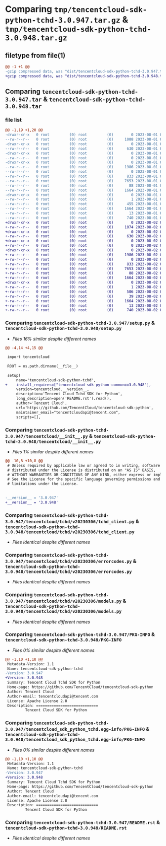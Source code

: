 # Comparing `tmp/tencentcloud-sdk-python-tchd-3.0.947.tar.gz` & `tmp/tencentcloud-sdk-python-tchd-3.0.948.tar.gz`

## filetype from file(1)

```diff
@@ -1 +1 @@
-gzip compressed data, was "dist/tencentcloud-sdk-python-tchd-3.0.947.tar", last modified: Tue Aug  1 00:56:46 2023, max compression
+gzip compressed data, was "dist/tencentcloud-sdk-python-tchd-3.0.948.tar", last modified: Wed Aug  2 00:38:11 2023, max compression
```

## Comparing `tencentcloud-sdk-python-tchd-3.0.947.tar` & `tencentcloud-sdk-python-tchd-3.0.948.tar`

### file list

```diff
@@ -1,19 +1,20 @@
-drwxr-xr-x   0 root         (0) root         (0)        0 2023-08-01 00:56:46.000000 tencentcloud-sdk-python-tchd-3.0.947/
--rw-r--r--   0 root         (0) root         (0)     1008 2023-08-01 00:56:46.000000 tencentcloud-sdk-python-tchd-3.0.947/setup.py
-drwxr-xr-x   0 root         (0) root         (0)        0 2023-08-01 00:56:46.000000 tencentcloud-sdk-python-tchd-3.0.947/tencentcloud/
--rw-r--r--   0 root         (0) root         (0)      630 2023-08-01 00:56:46.000000 tencentcloud-sdk-python-tchd-3.0.947/tencentcloud/__init__.py
-drwxr-xr-x   0 root         (0) root         (0)        0 2023-08-01 00:56:46.000000 tencentcloud-sdk-python-tchd-3.0.947/tencentcloud/tchd/
--rw-r--r--   0 root         (0) root         (0)        0 2023-08-01 00:56:46.000000 tencentcloud-sdk-python-tchd-3.0.947/tencentcloud/tchd/__init__.py
-drwxr-xr-x   0 root         (0) root         (0)        0 2023-08-01 00:56:46.000000 tencentcloud-sdk-python-tchd-3.0.947/tencentcloud/tchd/v20230306/
--rw-r--r--   0 root         (0) root         (0)     1986 2023-08-01 00:56:46.000000 tencentcloud-sdk-python-tchd-3.0.947/tencentcloud/tchd/v20230306/tchd_client.py
--rw-r--r--   0 root         (0) root         (0)        0 2023-08-01 00:56:46.000000 tencentcloud-sdk-python-tchd-3.0.947/tencentcloud/tchd/v20230306/__init__.py
--rw-r--r--   0 root         (0) root         (0)      833 2023-08-01 00:56:46.000000 tencentcloud-sdk-python-tchd-3.0.947/tencentcloud/tchd/v20230306/errorcodes.py
--rw-r--r--   0 root         (0) root         (0)     7653 2023-08-01 00:56:46.000000 tencentcloud-sdk-python-tchd-3.0.947/tencentcloud/tchd/v20230306/models.py
--rw-r--r--   0 root         (0) root         (0)       88 2023-08-01 00:56:46.000000 tencentcloud-sdk-python-tchd-3.0.947/setup.cfg
--rw-r--r--   0 root         (0) root         (0)     1664 2023-08-01 00:56:46.000000 tencentcloud-sdk-python-tchd-3.0.947/PKG-INFO
-drwxr-xr-x   0 root         (0) root         (0)        0 2023-08-01 00:56:46.000000 tencentcloud-sdk-python-tchd-3.0.947/tencentcloud_sdk_python_tchd.egg-info/
--rw-r--r--   0 root         (0) root         (0)        1 2023-08-01 00:56:46.000000 tencentcloud-sdk-python-tchd-3.0.947/tencentcloud_sdk_python_tchd.egg-info/dependency_links.txt
--rw-r--r--   0 root         (0) root         (0)      455 2023-08-01 00:56:46.000000 tencentcloud-sdk-python-tchd-3.0.947/tencentcloud_sdk_python_tchd.egg-info/SOURCES.txt
--rw-r--r--   0 root         (0) root         (0)     1664 2023-08-01 00:56:46.000000 tencentcloud-sdk-python-tchd-3.0.947/tencentcloud_sdk_python_tchd.egg-info/PKG-INFO
--rw-r--r--   0 root         (0) root         (0)       13 2023-08-01 00:56:46.000000 tencentcloud-sdk-python-tchd-3.0.947/tencentcloud_sdk_python_tchd.egg-info/top_level.txt
--rw-r--r--   0 root         (0) root         (0)      740 2023-08-01 00:56:46.000000 tencentcloud-sdk-python-tchd-3.0.947/README.rst
+drwxr-xr-x   0 root         (0) root         (0)        0 2023-08-02 00:38:11.000000 tencentcloud-sdk-python-tchd-3.0.948/
+-rw-r--r--   0 root         (0) root         (0)     1074 2023-08-02 00:38:11.000000 tencentcloud-sdk-python-tchd-3.0.948/setup.py
+drwxr-xr-x   0 root         (0) root         (0)        0 2023-08-02 00:38:11.000000 tencentcloud-sdk-python-tchd-3.0.948/tencentcloud/
+-rw-r--r--   0 root         (0) root         (0)      630 2023-08-02 00:38:11.000000 tencentcloud-sdk-python-tchd-3.0.948/tencentcloud/__init__.py
+drwxr-xr-x   0 root         (0) root         (0)        0 2023-08-02 00:38:11.000000 tencentcloud-sdk-python-tchd-3.0.948/tencentcloud/tchd/
+-rw-r--r--   0 root         (0) root         (0)        0 2023-08-02 00:38:11.000000 tencentcloud-sdk-python-tchd-3.0.948/tencentcloud/tchd/__init__.py
+drwxr-xr-x   0 root         (0) root         (0)        0 2023-08-02 00:38:11.000000 tencentcloud-sdk-python-tchd-3.0.948/tencentcloud/tchd/v20230306/
+-rw-r--r--   0 root         (0) root         (0)     1986 2023-08-02 00:38:11.000000 tencentcloud-sdk-python-tchd-3.0.948/tencentcloud/tchd/v20230306/tchd_client.py
+-rw-r--r--   0 root         (0) root         (0)        0 2023-08-02 00:38:11.000000 tencentcloud-sdk-python-tchd-3.0.948/tencentcloud/tchd/v20230306/__init__.py
+-rw-r--r--   0 root         (0) root         (0)      833 2023-08-02 00:38:11.000000 tencentcloud-sdk-python-tchd-3.0.948/tencentcloud/tchd/v20230306/errorcodes.py
+-rw-r--r--   0 root         (0) root         (0)     7653 2023-08-02 00:38:11.000000 tencentcloud-sdk-python-tchd-3.0.948/tencentcloud/tchd/v20230306/models.py
+-rw-r--r--   0 root         (0) root         (0)       88 2023-08-02 00:38:11.000000 tencentcloud-sdk-python-tchd-3.0.948/setup.cfg
+-rw-r--r--   0 root         (0) root         (0)     1664 2023-08-02 00:38:11.000000 tencentcloud-sdk-python-tchd-3.0.948/PKG-INFO
+drwxr-xr-x   0 root         (0) root         (0)        0 2023-08-02 00:38:11.000000 tencentcloud-sdk-python-tchd-3.0.948/tencentcloud_sdk_python_tchd.egg-info/
+-rw-r--r--   0 root         (0) root         (0)        1 2023-08-02 00:38:11.000000 tencentcloud-sdk-python-tchd-3.0.948/tencentcloud_sdk_python_tchd.egg-info/dependency_links.txt
+-rw-r--r--   0 root         (0) root         (0)      506 2023-08-02 00:38:11.000000 tencentcloud-sdk-python-tchd-3.0.948/tencentcloud_sdk_python_tchd.egg-info/SOURCES.txt
+-rw-r--r--   0 root         (0) root         (0)       39 2023-08-02 00:38:11.000000 tencentcloud-sdk-python-tchd-3.0.948/tencentcloud_sdk_python_tchd.egg-info/requires.txt
+-rw-r--r--   0 root         (0) root         (0)     1664 2023-08-02 00:38:11.000000 tencentcloud-sdk-python-tchd-3.0.948/tencentcloud_sdk_python_tchd.egg-info/PKG-INFO
+-rw-r--r--   0 root         (0) root         (0)       13 2023-08-02 00:38:11.000000 tencentcloud-sdk-python-tchd-3.0.948/tencentcloud_sdk_python_tchd.egg-info/top_level.txt
+-rw-r--r--   0 root         (0) root         (0)      740 2023-08-02 00:38:11.000000 tencentcloud-sdk-python-tchd-3.0.948/README.rst
```

### Comparing `tencentcloud-sdk-python-tchd-3.0.947/setup.py` & `tencentcloud-sdk-python-tchd-3.0.948/setup.py`

 * *Files 16% similar despite different names*

```diff
@@ -4,14 +4,15 @@
 
 import tencentcloud
 
 ROOT = os.path.dirname(__file__)
 
 setup(
     name='tencentcloud-sdk-python-tchd',
+    install_requires=["tencentcloud-sdk-python-common==3.0.948"],
     version=tencentcloud.__version__,
     description='Tencent Cloud Tchd SDK for Python',
     long_description=open('README.rst').read(),
     author='Tencent Cloud',
     url='https://github.com/TencentCloud/tencentcloud-sdk-python',
     maintainer_email="tencentcloudapi@tencent.com",
     scripts=[],
```

### Comparing `tencentcloud-sdk-python-tchd-3.0.947/tencentcloud/__init__.py` & `tencentcloud-sdk-python-tchd-3.0.948/tencentcloud/__init__.py`

 * *Files 1% similar despite different names*

```diff
@@ -10,8 +10,8 @@
 # Unless required by applicable law or agreed to in writing, software
 # distributed under the License is distributed on an "AS IS" BASIS,
 # WITHOUT WARRANTIES OR CONDITIONS OF ANY KIND, either express or implied.
 # See the License for the specific language governing permissions and
 # limitations under the License.
 
 
-__version__ = '3.0.947'
+__version__ = '3.0.948'
```

### Comparing `tencentcloud-sdk-python-tchd-3.0.947/tencentcloud/tchd/v20230306/tchd_client.py` & `tencentcloud-sdk-python-tchd-3.0.948/tencentcloud/tchd/v20230306/tchd_client.py`

 * *Files identical despite different names*

### Comparing `tencentcloud-sdk-python-tchd-3.0.947/tencentcloud/tchd/v20230306/errorcodes.py` & `tencentcloud-sdk-python-tchd-3.0.948/tencentcloud/tchd/v20230306/errorcodes.py`

 * *Files identical despite different names*

### Comparing `tencentcloud-sdk-python-tchd-3.0.947/tencentcloud/tchd/v20230306/models.py` & `tencentcloud-sdk-python-tchd-3.0.948/tencentcloud/tchd/v20230306/models.py`

 * *Files identical despite different names*

### Comparing `tencentcloud-sdk-python-tchd-3.0.947/PKG-INFO` & `tencentcloud-sdk-python-tchd-3.0.948/PKG-INFO`

 * *Files 0% similar despite different names*

```diff
@@ -1,10 +1,10 @@
 Metadata-Version: 1.1
 Name: tencentcloud-sdk-python-tchd
-Version: 3.0.947
+Version: 3.0.948
 Summary: Tencent Cloud Tchd SDK for Python
 Home-page: https://github.com/TencentCloud/tencentcloud-sdk-python
 Author: Tencent Cloud
 Author-email: tencentcloudapi@tencent.com
 License: Apache License 2.0
 Description: ============================
         Tencent Cloud SDK for Python
```

### Comparing `tencentcloud-sdk-python-tchd-3.0.947/tencentcloud_sdk_python_tchd.egg-info/PKG-INFO` & `tencentcloud-sdk-python-tchd-3.0.948/tencentcloud_sdk_python_tchd.egg-info/PKG-INFO`

 * *Files 0% similar despite different names*

```diff
@@ -1,10 +1,10 @@
 Metadata-Version: 1.1
 Name: tencentcloud-sdk-python-tchd
-Version: 3.0.947
+Version: 3.0.948
 Summary: Tencent Cloud Tchd SDK for Python
 Home-page: https://github.com/TencentCloud/tencentcloud-sdk-python
 Author: Tencent Cloud
 Author-email: tencentcloudapi@tencent.com
 License: Apache License 2.0
 Description: ============================
         Tencent Cloud SDK for Python
```

### Comparing `tencentcloud-sdk-python-tchd-3.0.947/README.rst` & `tencentcloud-sdk-python-tchd-3.0.948/README.rst`

 * *Files identical despite different names*

